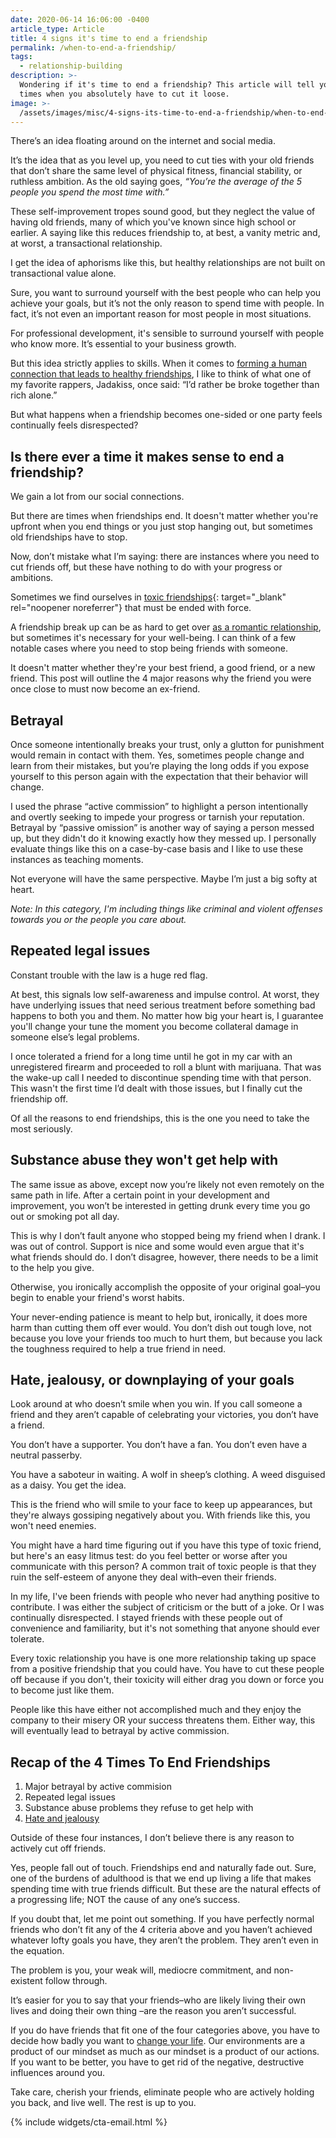```yaml
---
date: 2020-06-14 16:06:00 -0400
article_type: Article
title: 4 signs it's time to end a friendship
permalink: /when-to-end-a-friendship/
tags:
  - relationship-building
description: >-
  Wondering if it's time to end a friendship? This article will tell you the 4
  times when you absolutely have to cut it loose.
image: >-
  /assets/images/misc/4-signs-its-time-to-end-a-friendship/when-to-end-a-friendship-ed-latimore-pose.jpg
---
```

There’s an idea floating around on the internet and social media.

It’s the idea that as you level up, you need to cut ties with your old friends that don’t share the same level of physical fitness, financial stability, or ruthless ambition. As the old saying goes,&nbsp;*“You’re the average of the 5 people you spend the most time with.”*

These self-improvement tropes sound good, but they neglect the value of having old friends, many of which you've known since high school or earlier. A saying like this reduces friendship to, at best, a vanity metric and, at worst, a transactional relationship.&nbsp;

I get the idea of aphorisms like this, but healthy relationships are not built on transactional value alone.&nbsp;

Sure, you want to surround yourself with the best people who can help you achieve your goals, but it’s not the only reason to spend time with people. In fact, it’s not even an important reason for most people in most situations.

For professional development, it's sensible to surround yourself with people who know more. It’s essential to your business growth.

But this idea strictly applies to skills. When it comes to [forming a human connection that leads to healthy friendships](/how-to-make-friends-as-an-adult/), I like to think of what one of my favorite rappers, Jadakiss, once said: “I’d rather be broke together than rich alone.”

But what happens when a friendship becomes one-sided or one party feels continually feels disrespected?

## Is there ever a time it makes sense to end a friendship?

We gain a lot from our social connections.

But there are times when friendships end. It doesn't matter whether you're upfront when you end things or you just stop hanging out, but sometimes old friendships have to stop.

Now, don’t mistake what I’m saying: there are instances where you need to cut friends off, but these have nothing to do with your progress or ambitions.

Sometimes we find ourselves in [toxic friendships](https://www.bustle.com/p/13-signs-youre-the-toxic-one-in-a-friendship-according-to-experts-10018784){: target="_blank" rel="noopener noreferrer"} that must be ended with force.

A friendship break up can be as hard to get over [as a romantic relationship](/how-to-get-over-someone/), but sometimes it's necessary for your well-being. I can think of a few notable cases where you need to stop being friends with someone.

It doesn't matter whether they're your best friend, a good friend, or a new friend. This post will outline the 4 major reasons why the friend you were once close to must now become an ex-friend.

## Betrayal

Once someone intentionally breaks your trust, only a glutton for punishment would remain in contact with them. Yes, sometimes people change and learn from their mistakes, but you’re playing the long odds if you expose yourself to this person again with the expectation that their behavior will change.

I used the phrase “active commission” to highlight a person intentionally and overtly seeking to impede your progress or tarnish your reputation. Betrayal by “passive omission” is another way of saying a person messed up, but they didn't do it knowing exactly how they messed up. I personally evaluate things like this on a case-by-case basis and I like to use these instances as teaching moments.

Not everyone will have the same perspective. Maybe I’m just a big softy at heart.

*Note: In this category, I'm including things like criminal and violent offenses towards you or the people you care about.*

## Repeated legal issues

Constant trouble with the law is a huge red flag.

At best, this signals low self-awareness and impulse control. At worst, they have underlying issues that need serious treatment before something bad happens to both you and them. No matter how big your heart is, I guarantee you'll change your tune the moment you become collateral damage in someone else’s legal problems.

I once tolerated a friend for a long time until he got in my car with an unregistered firearm and proceeded to roll a blunt with marijuana. That was the wake-up call I needed to discontinue spending time with that person. This wasn't the first time I’d dealt with those issues, but I finally cut the friendship off.

Of all the reasons to end friendships, this is the one you need to take the most seriously.

## Substance abuse they won't get help with

The same issue as above, except now you’re likely not even remotely on the same path in life. After a certain point in your development and improvement, you won’t be interested in getting drunk every time you go out or smoking pot all day.

This is why I don’t fault anyone who stopped being my friend when I drank. I was out of control. Support is nice and some would even argue that it's what friends should do. I don’t disagree, however, there needs to be a limit to the help you give.

Otherwise, you ironically accomplish the opposite of your original goal–you begin to enable your friend's worst habits.

Your never-ending patience is meant to help but, ironically, it does more harm than cutting them off ever would. You don’t dish out tough love, not because you love your friends too much to hurt them, but because you lack the toughness required to help a true friend in need.

## Hate, jealousy, or downplaying of your goals

Look around at who doesn’t smile when you win. If you call someone a friend and they aren’t capable of celebrating your victories, you don’t have a friend.

You don’t have a supporter. You don’t have a fan. You don’t even have a neutral passerby.

You have a saboteur in waiting. A wolf in sheep’s clothing. A weed disguised as a daisy. You get the idea.

This is the friend who will smile to your face to keep up appearances, but they're always gossiping negatively about you. With friends like this, you won't need enemies.

You might have a hard time figuring out if you have this type of toxic friend, but here's an easy litmus test: do you feel better or worse after you communicate with this person? A common trait of toxic people is that they ruin the self-esteem of anyone they deal with–even their friends.

In my life, I've been friends with people who never had anything positive to contribute. I was either the subject of criticism or the butt of a joke. Or I was continually disrespected. I stayed friends with these people out of convenience and familiarity, but it's not something that anyone should ever tolerate.

Every toxic relationship you have is one more relationship taking up space from a positive friendship that you could have. You have to cut these people off because if you don't, their toxicity will either drag you down or force you to become just like them.

People like this have either not accomplished much and they enjoy the company to their misery OR your success threatens them. Either way, this will eventually lead to betrayal by active commission.

## Recap of the 4 Times To End Friendships

1. Major betrayal by active commision
2. Repeated legal issues
3. Substance abuse problems they refuse to get help with
4. [Hate and jealousy](/why-you-have-haters-even-if-you-arent-an-asshole/)

Outside of these four instances, I don’t believe there is any reason to actively cut off friends.

Yes, people fall out of touch. Friendships end and naturally fade out. Sure, one of the burdens of adulthood is that we end up living a life that makes spending time with true friends difficult. But these are the natural effects of a progressing life; NOT the cause of any one’s success.

If you doubt that, let me point out something. If you have perfectly normal friends who don’t fit any of the 4 criteria above and you haven’t achieved whatever lofty goals you have, they aren’t the problem. They aren’t even in the equation.

The problem is you, your weak will, mediocre commitment, and non-existent follow through.

It’s easier for you to say that your friends–who are likely living their own lives and doing their own thing –are the reason you aren’t successful.

If you do have friends that fit one of the four categories above, you have to decide how badly you want to [change your life](/change-your-life/). Our environments are a product of our mindset as much as our mindset is a product of our actions. If you want to be better, you have to get rid of the negative, destructive influences around you.

Take care, cherish your friends, eliminate people who are actively holding you back, and live well. The rest is up to you.

{% include widgets/cta-email.html %}
